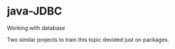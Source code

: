 # java-JDBC
Working with database

Two similar projects to train this topic devided just on packages.
